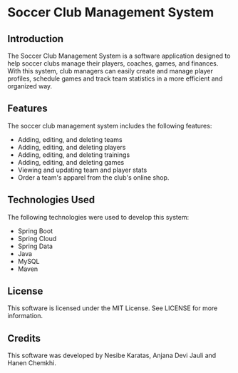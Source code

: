 

# Soccer Club Management System
## Introduction
The Soccer Club Management System is a software application designed to help soccer clubs manage their players, coaches, games, and finances. With this system, club managers can easily create and manage player profiles, schedule games and track team statistics in a more efficient and organized way.

## Features
The soccer club management system includes the following features:

- Adding, editing, and deleting teams
- Adding, editing, and deleting players
- Adding, editing, and deleting trainings
- Adding, editing, and deleting games
- Viewing and updating team and player stats
- Order a team's apparel from the club's online shop.

## Technologies Used
The following technologies were used to develop this system:

- Spring Boot
- Spring Cloud
- Spring Data
- Java
- MySQL
- Maven

## License
This software is licensed under the MIT License. See LICENSE for more information.

## Credits
This software was developed by Nesibe Karatas, Anjana Devi Jauli and Hanen Chemkhi.